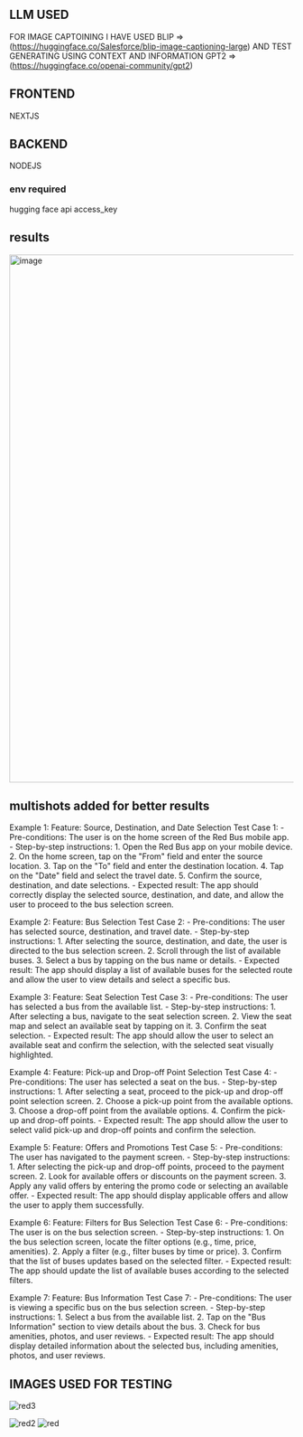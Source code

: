 ## LLM USED 
FOR IMAGE CAPTOINING I HAVE USED  BLIP   => (https://huggingface.co/Salesforce/blip-image-captioning-large)
AND TEST GENERATING USING CONTEXT AND INFORMATION GPT2 => (https://huggingface.co/openai-community/gpt2)

## FRONTEND
NEXTJS 

## BACKEND
NODEJS
### env required
hugging face api access_key


## results

<img width="934" alt="image" src="https://github.com/user-attachments/assets/088ff1d2-c1ac-4769-a4ca-15bc1a27c628">

## multishots added  for better results
 Example 1:
  Feature: Source, Destination, and Date Selection
  Test Case 1:
    - Pre-conditions: The user is on the home screen of the Red Bus mobile app.
    - Step-by-step instructions:
      1. Open the Red Bus app on your mobile device.
      2. On the home screen, tap on the "From" field and enter the source location.
      3. Tap on the "To" field and enter the destination location.
      4. Tap on the "Date" field and select the travel date.
      5. Confirm the source, destination, and date selections.
    - Expected result: The app should correctly display the selected source, destination, and date, and allow the user to proceed to the bus selection screen.

  Example 2:
  Feature: Bus Selection
  Test Case 2:
    - Pre-conditions: The user has selected source, destination, and travel date.
    - Step-by-step instructions:
      1. After selecting the source, destination, and date, the user is directed to the bus selection screen.
      2. Scroll through the list of available buses.
      3. Select a bus by tapping on the bus name or details.
    - Expected result: The app should display a list of available buses for the selected route and allow the user to view details and select a specific bus.

  Example 3:
  Feature: Seat Selection
  Test Case 3:
    - Pre-conditions: The user has selected a bus from the available list.
    - Step-by-step instructions:
      1. After selecting a bus, navigate to the seat selection screen.
      2. View the seat map and select an available seat by tapping on it.
      3. Confirm the seat selection.
    - Expected result: The app should allow the user to select an available seat and confirm the selection, with the selected seat visually highlighted.

  Example 4:
  Feature: Pick-up and Drop-off Point Selection
  Test Case 4:
    - Pre-conditions: The user has selected a seat on the bus.
    - Step-by-step instructions:
      1. After selecting a seat, proceed to the pick-up and drop-off point selection screen.
      2. Choose a pick-up point from the available options.
      3. Choose a drop-off point from the available options.
      4. Confirm the pick-up and drop-off points.
    - Expected result: The app should allow the user to select valid pick-up and drop-off points and confirm the selection.

  Example 5:
  Feature: Offers and Promotions
  Test Case 5:
    - Pre-conditions: The user has navigated to the payment screen.
    - Step-by-step instructions:
      1. After selecting the pick-up and drop-off points, proceed to the payment screen.
      2. Look for available offers or discounts on the payment screen.
      3. Apply any valid offers by entering the promo code or selecting an available offer.
    - Expected result: The app should display applicable offers and allow the user to apply them successfully.

  Example 6:
  Feature: Filters for Bus Selection
  Test Case 6:
    - Pre-conditions: The user is on the bus selection screen.
    - Step-by-step instructions:
      1. On the bus selection screen, locate the filter options (e.g., time, price, amenities).
      2. Apply a filter (e.g., filter buses by time or price).
      3. Confirm that the list of buses updates based on the selected filter.
    - Expected result: The app should update the list of available buses according to the selected filters.

  Example 7:
  Feature: Bus Information
  Test Case 7:
    - Pre-conditions: The user is viewing a specific bus on the bus selection screen.
    - Step-by-step instructions:
      1. Select a bus from the available list.
      2. Tap on the "Bus Information" section to view details about the bus.
      3. Check for bus amenities, photos, and user reviews.
    - Expected result: The app should display detailed information about the selected bus, including amenities, photos, and user reviews.
  


## IMAGES USED FOR TESTING
![red3](https://github.com/user-attachments/assets/53bff3d2-05e5-4575-9b77-d730535743b1)

![red2](https://github.com/user-attachments/assets/1efce95c-2ec1-417d-b207-7c60762c2bb3)
![red](https://github.com/user-attachments/assets/b24ed515-00ac-43e8-9f85-2246b9353c09)
